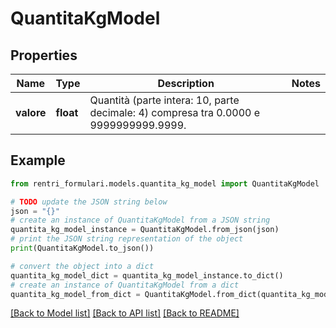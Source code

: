 # QuantitaKgModel


## Properties

Name | Type | Description | Notes
------------ | ------------- | ------------- | -------------
**valore** | **float** | Quantità (parte intera: 10, parte decimale: 4) compresa tra 0.0000 e 9999999999.9999. | 

## Example

```python
from rentri_formulari.models.quantita_kg_model import QuantitaKgModel

# TODO update the JSON string below
json = "{}"
# create an instance of QuantitaKgModel from a JSON string
quantita_kg_model_instance = QuantitaKgModel.from_json(json)
# print the JSON string representation of the object
print(QuantitaKgModel.to_json())

# convert the object into a dict
quantita_kg_model_dict = quantita_kg_model_instance.to_dict()
# create an instance of QuantitaKgModel from a dict
quantita_kg_model_from_dict = QuantitaKgModel.from_dict(quantita_kg_model_dict)
```
[[Back to Model list]](../README.md#documentation-for-models) [[Back to API list]](../README.md#documentation-for-api-endpoints) [[Back to README]](../README.md)


